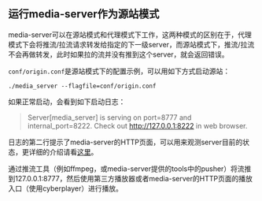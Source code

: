 ## 运行media-server作为源站模式

media-server可以在源站模式和代理模式下工作，这两种模式的区别在于，代理模式下会将推流/拉流请求转发给指定的下一级server，而源站模式下，推流/拉流不会再做转发，此时如果拉的流并没有推到这个server，就会返回错误。

`conf/origin.conf`是源站模式下的配置示例，可以用如下方式启动源站：

```shell
./media_server --flagfile=conf/origin.conf
```

如果正常启动，会看到如下启动日志：

> Server[media_server] is serving on port=8777 and internal_port=8222.
> Check out http://127.0.0.1:8222 in web browser.

日志的第二行提示了media-server的HTTP页面，可以用来观测server目前的状态，更详细的介绍请看[这里](http_service.md)。

通过推流工具（例如ffmpeg，或media-server提供的tools中的pusher）将流推到127.0.0.1:8777，然后使用第三方播放器或者media-server的HTTP页面的播放入口（使用cyberplayer）进行播放。
